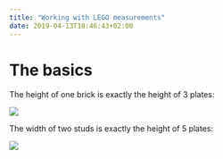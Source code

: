 ```yaml
---
title: "Working with LEGO measurements"
date: 2019-04-13T18:46:43+02:00
---
```


# The basics

The height of one brick is exactly the height of 3 plates:

![](uploads/IMG_2275.jpg)

The width of two studs is exactly the height of 5 plates:

![](uploads/IMG_2278.jpg)